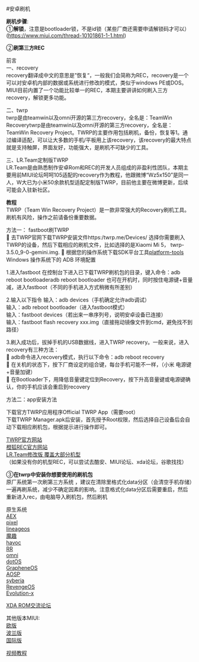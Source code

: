 #安卓刷机  

**刷机步骤**:  
①**解锁**，注意是bootloader锁，不是id锁（某些厂商还需要申请解锁码才可以）(https://www.miui.com/thread-10101861-1-1.html)

②**刷第三方REC** 

前言    
一、recovery  
 recovery翻译成中文的意思是”恢复“，一般我们会简称为REC，recovery是一个可以对安卓机内部的数据或系统进行修改的模式，类似于windows PE或DOS。MIUI目前内置了一个功能比较单一的REC，本期主要讲讲如何刷入三方recovery，解锁更多功能。     

二、twrp    
twrp是由teamwin以及omni开源的第三方recovery，全名是：TeamWin Recoverytwrp是由teamwin以及omni开源的第三方recovery，全名是：TeamWin Recovery Project。TWRP的主要作用包括刷机，备份，恢复等1。通过编译适配，可以让大多数的手机/平板用上该recovery，该recovery的最大特点就是支持触屏，界面友好，功能强大，是刷机不可缺少的工具。    

三、LR.Team定制版TWRP  
 LR.Team是由熟悉制作安卓Rom和REC的开发人员组成的非盈利性团队，本期主要用前MIUI论坛呵呵105适配的recovery作为教程，他跟微博“Wz5x150”是同一人，W大已为小米50余款机型适配定制版TWRP，目前他主要在微博更新，后续可能会入驻新社区。 
 
**教程**  
TWRP（Team Win Recovery Project）是一款非常强大的Recovery刷机工具。刷机有风险，操作之前请备份重要数据。  

方法一： fastboot刷TWRP   
	去TWRP官网下载TWRP安装文件https:/twrp.me/Devices/
选择你需要刷入TWRP的设备，然后下载相应的刷机文件，比如选择的是Xiaomi Mi 5， twrp-3.5.0_9-0-gemini.img.
	根据您的操作系统下载SDK平台工具[platform-tools](https://developer.android.com/studio/releases/platform-tools)
Windows 操作系统下的 ADB 环境配置

1.进入fastboot
在控制台下进入已下载TWRP刷机包的目录，键入命令：adb reboot bootloaderadb reboot bootloader 也可在开机时，同时按住电源键+音量减，进入fastboot（不同的手机进入方式稍微有所差别）

2.输入以下指令
输入：adb devices（手机确定允许adb调试）  
输入：adb reboot bootloader（进入fastboot模式）  
输入：fastboot devices（若出来一串序列号，说明安卓设备已连接）  
输入：fastboot flash recovery xxx.img（直接拖动镜像文件到cmd，避免找不到路径）  

3.刷入成功后，拔掉手机的USB数据线，进入TWRP recovery。一般来说，进入recovery有三种方法：  
	adb命令进入recovery模式，执行以下命令：adb reboot recovery  
	在关机的状态下，按下厂商设定的组合键，每台手机可能不一样，（小米 电源键+音量加键）  
	在Bootloader下，用降低音量键定位到Recovery，按下升高音量键或电源键确认，你的手机应该会重启到recovery   

方法二：app安装方法

下载官方TWRP应用程序Official TWRP App（需要root）  
下载TWRP Manager.apk后安装，首先授予Root权限，然后选择自己设备后会自动下载相应刷机包，根据提示进行操作即可。  

[TWRP官方网站](https://twrp.me/)    
[橙狐REC官方网站](https://sourceforge.net/projects/orangefox/files/)     
[LR.Team修改版 覆盖大部分机型 ](https://t.me/xiaomi6666/43584)      
（如果没有你的机型REC，可以尝试去酷安、MIUI论坛、xda论坛，谷歌找找）  

③**在twrp中安装你想要使用的刷机包**  
原厂系统第一次刷第三方系统 ，建议在清除里格式化data分区（会清空手机存储）一遍再刷系统，减少不确定因素的影响。注意格式化data分区后需要重启，然后重新进入rec，由电脑导入刷机包，然后刷机

原生系统  
[AEX](https://downloads.aospextended.com/)   
[pixel](https://download.pixelexperience.org/)    
[lineageos](https://download.lineageos.org/)   
[魔趣](https://download.mokeedev.com/)    
[havoc](https://sourceforge.net/projects/havoc-os/files/)   
[RR](https://get.resurrectionremix.com/)  
[omni](https://www.omnirom.org/)  
[dotOS](https://www.droidontime.com)  
[GrapheneOS](https://grapheneos.org)  
[AOSP](https://www.aospextended.com/)  
[syberia](https://syberiaos.com/downloads)  
[RevengeOS](https://download.revengeos.com/)  
[Evolution-x](https://evolution-x.org/)  

[XDA ROM交流论坛](https://www.xda-developers.com/)  

其他版本MIUI:  
[欧版](https://xiaomi.eu/community/threads/20-7-2.56447)  
[波兰版](https://miuipolska.pl/download/)  
[国际版](https://c.mi.com/miuidownload/index)  

[视频教程](https://b23.tv/9cU72T)  
